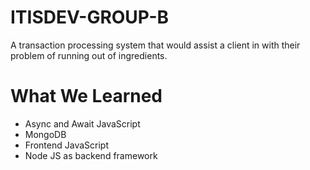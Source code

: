 # ITISDEV-GROUP-B

A transaction processing system that would assist a client in with their problem of running out of ingredients. 

# What We Learned

* Async and Await JavaScript
* MongoDB
* Frontend JavaScript
* Node JS as backend framework
 
